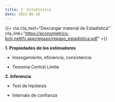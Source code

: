 ```yaml
---
title: 3. Estadística
date: 2022-06-10
---
```


{{< cta cta_text="Descargar material de Estadística" cta_link="https://econometrics-bch.netlify.app/repaso/repaso_estadistica.pdf" >}}

**1. Propiedades de los estimadores**

- Insesgamiento, eficiencia, consistencia 

- Teorema Central Límite

**2. Inferencia**

- Test de hipótesis

- Intervalo de confianza 

